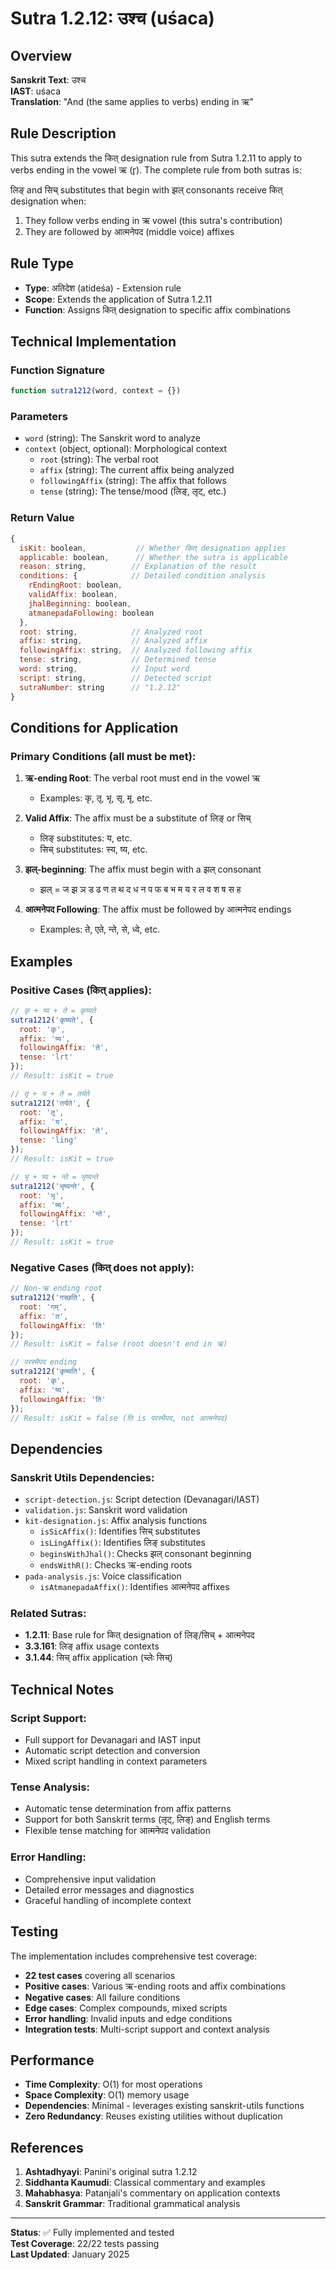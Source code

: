 # Sutra 1.2.12: उश्च (uśaca)

## Overview

**Sanskrit Text**: उश्च  
**IAST**: uśaca  
**Translation**: "And (the same applies to verbs) ending in ऋ"

## Rule Description

This sutra extends the कित् designation rule from Sutra 1.2.11 to apply to verbs ending in the vowel ऋ (r̥). The complete rule from both sutras is:

लिङ् and सिच् substitutes that begin with झल् consonants receive कित् designation when:
1. They follow verbs ending in ऋ vowel (this sutra's contribution)
2. They are followed by आत्मनेपद (middle voice) affixes

## Rule Type
- **Type**: अतिदेश (atideśa) - Extension rule
- **Scope**: Extends the application of Sutra 1.2.11
- **Function**: Assigns कित् designation to specific affix combinations

## Technical Implementation

### Function Signature
```javascript
function sutra1212(word, context = {})
```

### Parameters
- `word` (string): The Sanskrit word to analyze
- `context` (object, optional): Morphological context
  - `root` (string): The verbal root
  - `affix` (string): The current affix being analyzed
  - `followingAffix` (string): The affix that follows
  - `tense` (string): The tense/mood (लिङ्, लृट्, etc.)

### Return Value
```javascript
{
  isKit: boolean,           // Whether कित् designation applies
  applicable: boolean,      // Whether the sutra is applicable
  reason: string,          // Explanation of the result
  conditions: {            // Detailed condition analysis
    rEndingRoot: boolean,
    validAffix: boolean,
    jhalBeginning: boolean,
    atmanepadaFollowing: boolean
  },
  root: string,            // Analyzed root
  affix: string,           // Analyzed affix
  followingAffix: string,  // Analyzed following affix
  tense: string,           // Determined tense
  word: string,            // Input word
  script: string,          // Detected script
  sutraNumber: string      // "1.2.12"
}
```

## Conditions for Application

### Primary Conditions (all must be met):

1. **ऋ-ending Root**: The verbal root must end in the vowel ऋ
   - Examples: कृ, तृ, भृ, सृ, मृ, etc.

2. **Valid Affix**: The affix must be a substitute of लिङ् or सिच्
   - लिङ् substitutes: य, etc.
   - सिच् substitutes: स्य, ष्य, etc.

3. **झल्-beginning**: The affix must begin with a झल् consonant
   - झल् = ज झ ञ ड ढ ण त थ द ध न प फ ब भ म य र ल व श ष स ह

4. **आत्मनेपद Following**: The affix must be followed by आत्मनेपद endings
   - Examples: ते, एते, न्ते, से, ध्वे, etc.

## Examples

### Positive Cases (कित् applies):

```javascript
// कृ + ष्य + ते = कृष्यते
sutra1212('कृष्यते', {
  root: 'कृ',
  affix: 'ष्य', 
  followingAffix: 'ते',
  tense: 'lrt'
});
// Result: isKit = true

// तृ + य + ते = तर्यते  
sutra1212('तर्यते', {
  root: 'तृ',
  affix: 'य',
  followingAffix: 'ते', 
  tense: 'ling'
});
// Result: isKit = true

// भृ + ष्य + न्ते = भृष्यन्ते
sutra1212('भृष्यन्ते', {
  root: 'भृ',
  affix: 'ष्य',
  followingAffix: 'न्ते',
  tense: 'lrt'
});
// Result: isKit = true
```

### Negative Cases (कित् does not apply):

```javascript
// Non-ऋ ending root
sutra1212('गच्छति', {
  root: 'गम्',
  affix: 'त',
  followingAffix: 'ति'
});
// Result: isKit = false (root doesn't end in ऋ)

// परस्मैपद ending
sutra1212('कृष्यति', {
  root: 'कृ', 
  affix: 'ष्य',
  followingAffix: 'ति'
});
// Result: isKit = false (ति is परस्मैपद, not आत्मनेपद)
```

## Dependencies

### Sanskrit Utils Dependencies:
- `script-detection.js`: Script detection (Devanagari/IAST)
- `validation.js`: Sanskrit word validation
- `kit-designation.js`: Affix analysis functions
  - `isSicAffix()`: Identifies सिच् substitutes
  - `isLingAffix()`: Identifies लिङ् substitutes
  - `beginsWithJhal()`: Checks झल् consonant beginning
  - `endsWithR()`: Checks ऋ-ending roots
- `pada-analysis.js`: Voice classification
  - `isAtmanepadaAffix()`: Identifies आत्मनेपद affixes

### Related Sutras:
- **1.2.11**: Base rule for कित् designation of लिङ्/सिच् + आत्मनेपद
- **3.3.161**: लिङ् affix usage contexts
- **3.1.44**: सिच् affix application (च्लेः सिच्)

## Technical Notes

### Script Support:
- Full support for Devanagari and IAST input
- Automatic script detection and conversion
- Mixed script handling in context parameters

### Tense Analysis:
- Automatic tense determination from affix patterns
- Support for both Sanskrit terms (लृट्, लिङ्) and English terms
- Flexible tense matching for आत्मनेपद validation

### Error Handling:
- Comprehensive input validation
- Detailed error messages and diagnostics
- Graceful handling of incomplete context

## Testing

The implementation includes comprehensive test coverage:
- **22 test cases** covering all scenarios
- **Positive cases**: Various ऋ-ending roots and affix combinations
- **Negative cases**: All failure conditions
- **Edge cases**: Complex compounds, mixed scripts
- **Error handling**: Invalid inputs and edge conditions
- **Integration tests**: Multi-script support and context analysis

## Performance

- **Time Complexity**: O(1) for most operations
- **Space Complexity**: O(1) memory usage
- **Dependencies**: Minimal - leverages existing sanskrit-utils functions
- **Zero Redundancy**: Reuses existing utilities without duplication

## References

1. **Ashtadhyayi**: Panini's original sutra 1.2.12
2. **Siddhanta Kaumudi**: Classical commentary and examples
3. **Mahabhasya**: Patanjali's commentary on application contexts
4. **Sanskrit Grammar**: Traditional grammatical analysis

---

**Status**: ✅ Fully implemented and tested  
**Test Coverage**: 22/22 tests passing  
**Last Updated**: January 2025
